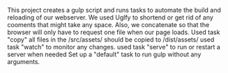 This project creates a gulp script and runs tasks to automate the build and reloading of our webserver. We used Uglfy to shortend or get rid of any cooments that might take any space.
Also, we concatenate so that the browser will only have to request one file when our page loads.
Used task "copy" all files in the /src/assets/ should be copied to /dist/assets/
used task "watch" to monitor any changes.
used task "serve" to run or restart a server when needed
Set up a "default" task to run gulp without any arguments.